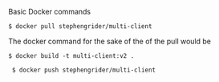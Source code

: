 Basic Docker commands
```
$ docker pull stephengrider/multi-client
```

The docker command for the sake of the  of the pull would be 

```
$ docker build -t multi-client:v2 .
```

```
 $ docker push stephengrider/multi-client
```

